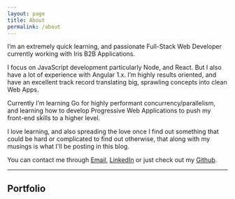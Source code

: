 ```yaml
---
layout: page
title: About
permalink: /about
---
```


I’m an extremely quick learning, and passionate Full-Stack Web Developer
currently working with Iris B2B Applications.

I focus on JavaScript development particularly Node, and React. But I also have
a lot of experience with Angular 1.x. I’m highly results oriented, and have an
excellent track record translating big, sprawling concepts into clean Web Apps.

Currently I’m learning Go for highly performant concurrency/parallelism, and
learning how to develop Progressive Web Applications to push my front-end skills
to a higher level.

I love learning, and also spreading the love once I find out something that
could be hard or complicated to find out otherwise, that along with my musings
is what I'll be posting in this blog.

You can contact me through [Email](mailto:erick.romero.dev@gmail.com),
[LinkedIn](https://www.linkedin.com/in/erick5) or just check out my
[Github](https://github.com/Zyst).

<hr />

## Portfolio

<div id="gridfolio"></div>

<script src="https://cdnjs.cloudflare.com/ajax/libs/require.js/2.2.0/require.min.js" type="text/javascript"></script>

<script src="../assets/gridfolio/index.js" type="text/javascript"></script>
